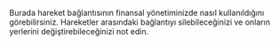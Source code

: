 Burada hareket bağlantısının finansal yönetiminizde nasıl kullanıldığını görebilirsiniz. Hareketler arasındaki bağlantıyı silebileceğinizi ve onların yerlerini değiştirebileceğinizi not edin.